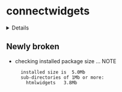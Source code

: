# connectwidgets

<details>

* Version: 0.2.1
* GitHub: https://github.com/rstudio/connectwidgets
* Source code: https://github.com/cran/connectwidgets
* Date/Publication: 2023-09-20 20:30:02 UTC
* Number of recursive dependencies: 77

Run `revdepcheck::revdep_details(, "connectwidgets")` for more info

</details>

## Newly broken

*   checking installed package size ... NOTE
    ```
      installed size is  5.0Mb
      sub-directories of 1Mb or more:
        htmlwidgets   3.8Mb
    ```

